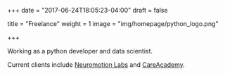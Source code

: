 +++
date = "2017-06-24T18:05:23-04:00"
draft = false

title = "Freelance"
weight = 1
image = "img/homepage/python_logo.png"

+++

Working as a python developer and data scientist.

Current clients include [Neuromotion Labs](https://neuromotionlabs.com/) and [CareAcademy](http://careacademy.com/).
